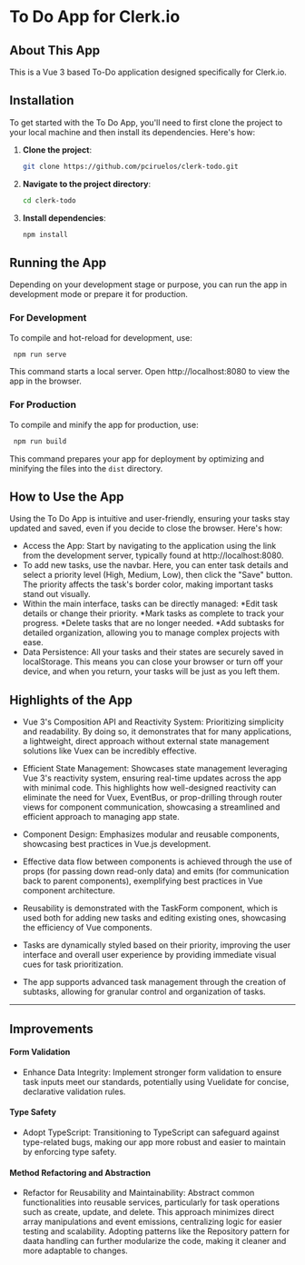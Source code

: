 # To Do App for Clerk.io

## About This App

This is a Vue 3 based To-Do application designed specifically for Clerk.io.

## Installation

To get started with the To Do App, you'll need to first clone the project to your local machine and then install its dependencies. Here's how:

1. **Clone the project**:

   ```bash
   git clone https://github.com/pciruelos/clerk-todo.git
   ```

2. **Navigate to the project directory**:

   ```bash
   cd clerk-todo
   ```

3. **Install dependencies**:

   ```bash
   npm install
   ```

## Running the App

Depending on your development stage or purpose, you can run the app in development mode or prepare it for production.

### For Development

To compile and hot-reload for development, use:

   ```bash
    npm run serve
   ```

This command starts a local server. Open http://localhost:8080 to view the app in the browser.

### For Production

To compile and minify the app for production, use:


   ```bash
    npm run build
   ```

This command prepares your app for deployment by optimizing and minifying the files into the `dist` directory.

How to Use the App
------------------

Using the To Do App is intuitive and user-friendly, ensuring your tasks stay updated and saved, even if you decide to close the browser. Here's how:

-   Access the App: Start by navigating to the application using the link from the development server, typically found at http://localhost:8080.
-   To add new tasks, use the navbar. Here, you can enter task details and select a priority level (High, Medium, Low), then click the "Save" button. The priority affects the task's border color, making important tasks stand out visually.
-   Within the main interface, tasks can be directly managed:
*Edit task details or change their priority.
*Mark tasks as complete to track your progress.
*Delete tasks that are no longer needed.
*Add subtasks for detailed organization, allowing you to manage complex projects with ease.
-   Data Persistence: All your tasks and their states are securely saved in localStorage. This means you can close your browser or turn off your device, and when you return, your tasks will be just as you left them.

Highlights of the App
---------------------

-   Vue 3's Composition API and Reactivity System: Prioritizing simplicity and readability. By doing so, it demonstrates that for many applications, a lightweight, direct approach without external state management solutions like Vuex can be incredibly effective. 

-   Efficient State Management: Showcases state management leveraging Vue 3's reactivity system, ensuring real-time updates across the app with minimal code. This highlights how well-designed reactivity can eliminate the need for Vuex, EventBus, or prop-drilling through router views for component communication, showcasing a streamlined and efficient approach to managing app state.
-   Component Design: Emphasizes modular and reusable components, showcasing best practices in Vue.js development.

-   Effective data flow between components is achieved through the use of props (for passing down read-only data) and emits (for communication back to parent components), exemplifying best practices in Vue component architecture.
-   Reusability is demonstrated with the TaskForm component, which is used both for adding new tasks and editing existing ones, showcasing the efficiency of Vue components.
-   Tasks are dynamically styled based on their priority, improving the user interface and overall user experience by providing immediate visual cues for task prioritization.
-   The app supports advanced task management through the creation of subtasks, allowing for granular control and organization of tasks.
------------

Improvements
------------------
#### Form Validation

-   Enhance Data Integrity: Implement stronger form validation to ensure task inputs meet our standards, potentially using Vuelidate for concise, declarative validation rules.

#### Type Safety

-   Adopt TypeScript: Transitioning to TypeScript can safeguard against type-related bugs, making our app more robust and easier to maintain by enforcing type safety.

#### Method Refactoring and Abstraction

-   Refactor for Reusability and Maintainability: Abstract common functionalities into reusable services, particularly for task operations such as create, update, and delete. This approach minimizes direct array manipulations and event emissions, centralizing logic for easier testing and scalability. Adopting patterns like the Repository pattern for daata handling can further modularize the code, making it cleaner and more adaptable to changes.